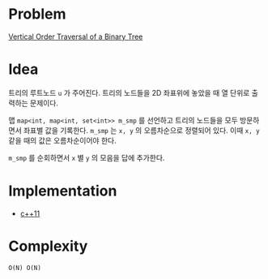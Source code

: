 # Problem

[Vertical Order Traversal of a Binary Tree](https://leetcode.com/problems/vertical-order-traversal-of-a-binary-tree/)

# Idea

트리의 루트노드 `u` 가 주어진다. 트리의 노드들을 2D 좌표위에 놓았을 때
열 단위로 출력하는 문제이다.

맵 `map<int, map<int, set<int>> m_smp` 를 선언하고 트리의 노드들을
모두 방문하면서 좌표별 값을 기록한다. `m_smp` 는 `x, y` 의 오름차순으로 
정렬되어 있다. 이때 `x, y` 같을 때의 값은 오름차순이어야 한다.

`m_smp` 를 순회하면서 `x` 별 `y` 의 모음을 답에 추가한다.

# Implementation

* [c++11](a.cpp)

# Complexity

```
O(N) O(N)
```
